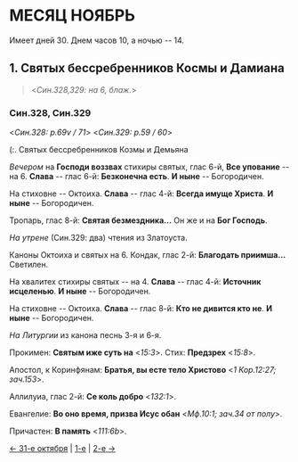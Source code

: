 
# МЕСЯЦ НОЯБРЬ

Имеет дней 30. Днем часов 10, а ночью -- 14.

## 1. Святых бессребренников Космы и Дамиана 

> <*Син.328,329: на 6, блаж.*>

### Син.328, Син.329

<*Син.328: p.69v / 71*>
<*Син.329: p.59 / 60*>

(:. Святых бессребренников Козмы и Демьяна

*Вечером* на **Господи воззвах** стихиры святых, глас 6-й, **Все упование** -- на 6. 
**Слава** -- глас 6-й: **Безконечна есть**. 
**И ныне** -- Богородичен. 

На стиховне -- Октоиха. 
**Слава** -- глас 4-й: **Всегда имуще Христа**. **И ныне** -- Богородичен.

Тропарь, глас 8-й: **Святая безмездника...** 
Он же и на **Бог Господь**.

*На утрене* (Син.329: два) чтения из Златоуста. 

Каноны Октоиха и святых на 6. 
Кондак, глас 2-й: **Благодать приимша...**
Светилен.

На хвалитех стихиры святых -- на 4. 
**Слава** -- глас 4-й: **Источник исцеленью**. 
**И ныне** -- Богородичен. 

На стиховне -- Октоиха. 
**Слава** -- глас 8-й: **Кто не дивится кто не**. **И ныне** -- Богородичен.

*На Литургии* из канона песнь 3-я и 6-я. 

Прокимен: **Святым иже суть на** <*15:3*>. 
Стих: **Предзрех** <*15:8*>.

Апостол, к Коринфянам: **Братья, вы есте тело Христово** <*1 Кор.12:27; зач.153*>. 

Аллилуиа, глас 2-й: **Се коль добро** <*132:1*>. 

Евангелие: **Во оно время, призва Исус обан** <*Мф.10:1; зач.34 от полу*>. 

Причастен: **В память** <*111:6b*>.  

[← 31-е октября](../10_october/10_31_SAB.ru.md) | [1-е](README.md#1-й) | [2-е →](11_02_SAB.ru.md)
